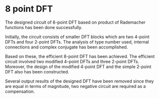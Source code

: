 # 8 point DFT

The designed circuit of 8-point DFT based on product of Rademacher functions has been done successfully.

Initially, the circuit consists of smaller DFT blocks which are two 4-point DFTs and four 2-point DFTs. The analysis of type number used, internal connections and complex conjugate has been accomplished.

Based on these, the efficient 8-point DFT has been achieved. The efficient circuit involved two modified 4-point DFTs and three 2-point DFTs. Moreover, the design of the modified 4-point DFT and the simple 2-point DFT also has been constructed.

Several output results of the designed DFT have been removed since they are equal in terms of magnitude, two negative circuit are required as a compensation.
